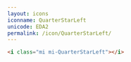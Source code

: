 ```yaml
---
layout: icons
iconname: QuarterStarLeft
unicode: EDA2
permalink: /icon/QuarterStarLeft/
---
```


``` html
<i class="mi mi-QuarterStarLeft"></i>
```

